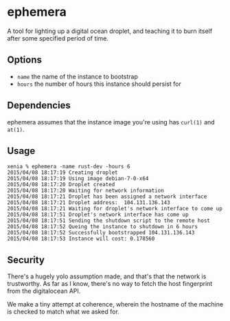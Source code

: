 ephemera
========

A tool for lighting up a digital ocean droplet, and teaching it to burn itself
after some specified period of time.

## Options

* `name` the name of the instance to bootstrap
* `hours` the number of hours this instance should persist for

## Dependencies

ephemera assumes that the instance image you're using has `curl(1)` and `at(1)`.

## Usage

```
xenia % ephemera -name rust-dev -hours 6
2015/04/08 18:17:19 Creating droplet
2015/04/08 18:17:19 Using image debian-7-0-x64
2015/04/08 18:17:20 Droplet created
2015/04/08 18:17:20 Waiting for network information
2015/04/08 18:17:21 Droplet has been assigned a network interface
2015/04/08 18:17:21 Droplet address:  104.131.136.143
2015/04/08 18:17:21 Waiting for droplet's network interface to come up
2015/04/08 18:17:51 Droplet's network interface has come up
2015/04/08 18:17:51 Sending the shutdown script to the remote host
2015/04/08 18:17:52 Queing the instance to shutdown in 6 hours
2015/04/08 18:17:52 Successfully bootstrapped 104.131.136.143
2015/04/08 18:17:53 Instance will cost: 0.178560
```

## Security

There's a hugely yolo assumption made, and that's that the network is
trustworthy. As far as I know, there's no way to fetch the host fingerprint
from the digitalocean API.

We make a tiny attempt at coherence, wherein the hostname of the machine is
checked to match what we asked for.

